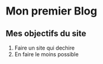 # Mon premier Blog
## Mes objectifs du site
1. Faire un site qui dechire
2. En faire le moins possible

